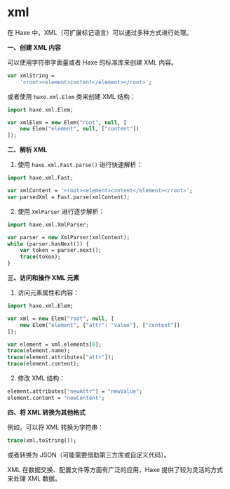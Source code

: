 # xml

在 Haxe 中，XML（可扩展标记语言）可以通过多种方式进行处理。

**一、创建 XML 内容**

可以使用字符串字面量或者 Haxe 的标准库来创建 XML 内容。

```haxe
var xmlString =
    '<root><element>content</element></root>';
```

或者使用 `haxe.xml.Elem` 类来创建 XML 结构：

```haxe
import haxe.xml.Elem;

var xmlElem = new Elem("root", null, [
    new Elem("element", null, ["content"])
]);
```

**二、解析 XML**

1. 使用 `haxe.xml.Fast.parse()` 进行快速解析：

```haxe
import haxe.xml.Fast;

var xmlContent = '<root><element>content</element></root>';
var parsedXml = Fast.parse(xmlContent);
```

2. 使用 `XmlParser` 进行逐步解析：

```haxe
import haxe.xml.XmlParser;

var parser = new XmlParser(xmlContent);
while (parser.hasNext()) {
    var token = parser.next();
    trace(token);
}
```

**三、访问和操作 XML 元素**

1. 访问元素属性和内容：

```haxe
import haxe.xml.Elem;

var xml = new Elem("root", null, [
    new Elem("element", {"attr": "value"}, ["content"])
]);

var element = xml.elements[0];
trace(element.name);
trace(element.attributes["attr"]);
trace(element.content);
```

2. 修改 XML 结构：

```haxe
element.attributes["newAttr"] = "newValue";
element.content = "newContent";
```

**四、将 XML 转换为其他格式**

例如，可以将 XML 转换为字符串：

```haxe
trace(xml.toString());
```

或者转换为 JSON（可能需要借助第三方库或自定义代码）。

XML 在数据交换、配置文件等方面有广泛的应用，Haxe 提供了较为灵活的方式来处理 XML 数据。
